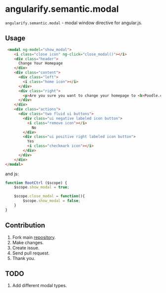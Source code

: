 angularify.semantic.modal
===============================

`angularify.semantic.modal` - modal window directive for angular.js.

Usage
-------------------------------

```html
 <modal ng-model="show_modal">
    <i class="close icon" ng-click="close_modal()"></i>
    <div class="header">
      Change Your Homepage
    </div>
    <div class="content">
      <div class="left">
        <i class="home icon"></i>
      </div>
      <div class="right">
        <p>Are you sure you want to change your homepage to <b>Poodle.com</b>?</p>
      </div>
    </div>
    <div class="actions">
      <div class="two fluid ui buttons">
        <div class="ui negative labeled icon button">
          <i class="remove icon"></i>
            No
        </div>
        <div class="ui positive right labeled icon button">
          Yes
          <i class="checkmark icon"></i>
        </div>
      </div>
    </div>
</modal>
```

and js:

```javascript
function RootCtrl ($scope) {
    $scope.show_modal = true;

    $scope.close_modal = function(){
        $scope.show_modal = false;
    }
}
```

Contribution
-------------------------------

 1. Fork main [repository](https://github.com/angularify/angular-semantic-ui).
 2. Make changes.
 3. Create issue.
 4. Send pull request.
 5. Thank you.

TODO
-------------------------------

1. Add different modal types.